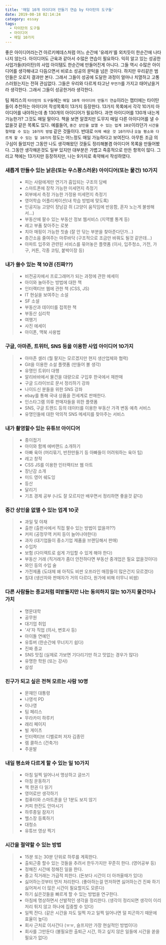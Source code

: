 ```yaml
---
title: '매일 10개 아이디어 만들기 연습 by 타이탄의 도구들'
date: 2019-08-18 02:14:24
category: essay
tags:
  - 타이탄의 도구들
  - 아이디어
  - 매일 10가지
---
```


좋은 아이디어라는건 아르키메데스처럼 어느 순간에 '유레카'를 외치듯이 한순간에 나타나지 않는다. 아이디어도 근육과 같아서 수많은 연습이 필요하다. 익히 알고 있는 성공한 사업가들(타이탄)의 사업 아이템도 한순간에 만들어진게 아니다. 그들 역시 수많은 아이디어를 생각해내고 다듬으면서 비로소 성공의 문턱을 넘은 것이다. 하지만 우리같은 범인들은 오로지 결과만 본다. 그래서 그들이 성공에 도달한 과정이 얼마나 치열하고 고통스러웠는지는 전혀 관심없다. 그들은 우리와 다르게 타고난 `무언가`를 가지고 태어났을거라 생각한다. 그래서 그들이 성공한거라 생각한다. 

팀 페리스의 `타이탄의 도구들`에는 `매일 10개 아이디어 만들기 연습`이라는 챕터에는 타이탄들이 추천하는 아이디어 작성목록이 13가지 등장한다. 13가지 목록에서 각각 10가지 아이디어를 내야하는데 총 130개의 아이디어가 필요하다. 과연 아이디어를 130개 내는게 가능한가? 그것도 매일 말이다. 책을 보면 알겠지만 도무지 매일 다른 아이디어를 낼 수 없을것 같은 목록도 있다. 예를들어, `중간 상인을 없앨 수 있는 업계 10곳`이라던가 `시간을 절약할 수 있는 10가지 방법` 같은 것들이다. 반대로 `어제 배운 것 10가지`나 `오늘 평소와 다르게 할 수 있는 일 10가지` 정도는 어느정도 매일 가능하다고 보여진다. 아무튼 조금 의구심이 들었지만 그동안 나도 생각해왔던 것들도 정리해볼겸 아이디어 목록을 만들어봤다. 그동안 생각해온것도 일부 있지만 대부분은 가볍고 즉흥적으로 만든 항목이 많다. 그리고 책에는 13가지만 등장하지만, 나는 9가지로 축약해서 작성하였다.

### 새롭게 만들수 있는 낡은(또는 우스꽝스러운) 아이디어(또는 물건) 10가지
> - 피는 사람에게만 연기가 흡입되는 구조의 담배
> - 스마트폰에 장착 가능한 미세먼지 측정기
> - 외부에서 측정 가능한 가정용 미세먼지 측정기
> - 영어학습 어플리케이션(내 학습 방법에 맞도록)
> - 인공지능 고양이 장남감 쥐 (고양이 움직임에 반응함, 혼자 노는게 불쌍해서...)
> - 부동산에 팔수 있는 부동산 정보 웹서비스 (지역별 통계 등)
> - 레고 부품 찾아주는 로봇
> - 치아 매핑이 가능한 칫솔 (잘 안 닦는 부분을 찾아준다던가...)
> - 층간소음 줄여주는 마루바닥 (구조적으로 조금만 바꿔도 될것 같은데...)
> - 아파트 입주와 관련된 서비스를 묶어놓은 플랫폼 (이사, 입주청소, 가전, 가구, 커튼, 각종 코팅, 붙박이장 등)

### 내가 쓸수 있는 책 10권 (진짜??)
> - 비전공자에서 프로그래머가 되는 과정에 관한 에세이
> - 아이와 놀아주는 방법에 대한 책
> - 인터랙티브 웹에 관한 책 (CSS, JS)
> - IT 현실을 보여주는 소설
> - SF 소설
> - 부동산과 데이터를 접목한 책
> - 부동산 심리학
> - 여행기
> - 사진 에세이
> - 아이폰, 맥북 사용법

### 구글, 아마존, 트위터, SNS 등을 이용한 사업 아이디어 10가지
> - 아마존 셀러 (뭘 팔지는 모르겠지만 현지 생산업체와 협력)
> - Git을 이용한 소설 플랫폼 (만들어 볼 생각)
> - 유명인 트위터 대행 
> - 알리바바에서 물건을 대량으로 구입후 한국에서 재판매
> - 구글 드라이브로 문서 정리하기 강좌
> - 나이드신 분들을 위한 SNS 강좌
> - ebay를 통해 국내 상품을 전세계로 판매한다.
> - 인스타그램 의류 판매자들을 위한 플랫폼
> - SNS, 구글 트렌드 등의 데이터를 이용한 부동산 가격 변동 예측 서비스
> - 유명인들에 대한 악의적 SNS 메세지를 찾아주는 서비스

### 내가 촬영할수 있는 유튜브 아이디어
> - 종이접기
> - 아이와 함께 에버랜드 소개하기
> - 아빠 육아 (머리묶기, 반찬만들기 등 아빠들이 어려워하는 육아 팁)
> - 레고 창작
> - CSS JS를 이용한 인터랙티브 웹 아트
> - 장난감 소개
> - 미드 영어 쉐도잉
> - 등산
> - 달리기
> - 기초 경제 공부 (나도 잘 모르지만 배우면서 정리하면 좋을것 같다)

### 중간 상인을 없앨 수 있는 업계 10곳
> - 과일 및 야채
> - 출판 (출판사에서 직접 팔수 있는 방법이 없을까??)
> - 커피 (공정무역 커피 등이 늘어나야한다)
> - 과자 (대기업들이 중소기업 제품을 브랜딩해서 판매)
> - 수입차
> - 보험 (다이렉트로 쉽게 가입할 수 있게 해야 한다)
> - 부동산 거래 (직거래가 좀더 안전하다면 부동산 중개업은 필요 없을것이다)
> - 와인 등의 수입 술
> - 가전제품 (도대체 왜 아직도 비싼 오프라인 매장들이 많은건지 모르겠다)
> - 침대 (생산자와 판매자가 거의 다르다, 원가에 비해 터무니 비쌈)

### 다른 사람들는 종교처럼 떠받들지만 나는 동의하지 않는 10가지 물건이나 가치
> - 명문대학
> - 공무원
> - 대기업 취업
> - '사'자 직업 (의사, 변호사 등)
> - 아이돌 연예인
> - 유튜버 (한순간에 무너지기 쉽다)
> - 진짜 종교
> - SNS 맛집 (실제로 가보면 기다리기만 하고 맛없는 경우가 많다)
> - 유명한 학원 (또는 강사)
> - 삼성

### 친구가 되고 싶은 전혀 모르는 사람 10명
> - 문재인 대통령
> - 나영석 PD
> - 이나영 
> - 팀 페리스
> - 무라카미 하루키
> - 래리 페이지
> - 빌 게이츠
> - 인터랙티브 디벨로퍼 저자 김종민
> - 렘 콜하스 (건축가)
> - 주윤발

### 내일 평소와 다르게 할 수 있는 일 10가지
> - 아침 일찍 일어나서 명상하고 글쓰기
> - 아침 운동하기
> - 책 한권 다 읽기
> - 영어로만 생각하기
> - 컴퓨터와 스마트폰을 단 1분도 보지 않기
> - 커피 한잔도 안마시기
> - 하루종일 잠자기
> - 헬스장 등록하기
> - 대청소
> - 유튜브 영상 찍기

### 시간을 절약할 수 있는 방법
> - 15분 또는 30분 단위로 하루를 계획한다.
> - 출퇴근중 할수 있는 것들을 추려서 한두가지만 꾸준히 한다. (영어공부 등)
> - 정해진 시간에 정해진 일을 한다.
> - 중고 직거래는 가급적 피한다. (돈보다 시간이 더 아까울때가 있다)
> - 싫어하는것부터 먼저 처리한다. (좋아하는걸 먼저하면 싫어하는건 진짜 하기 싫어져서 더 많은 시간이 필요할지도 모른다)
> - 하기 싫은것들을 빠르게 할 수 있는 방법을 연구한다.
> - 아침에 명상하면서 산발적인 생각을 정리한다. (생각이 정리되면 생각이 이리저리 튀지 않고 하나에 집중할 수 있다)
> - 일찍 잔다. (같은 시간을 자도 일찍 자고 일찍 일어나면 덜 피곤하기 때문에 효율이 높다)
> - 회사 근처로 이사간다 (ㅠㅠ, 슬프지만 가장 현실적인 방법이다)
> - 회사를 그만둔다 (불필요한 출퇴근 시간, 하고 싶지 않은 일들에 시간을 쏟을 필요가 없다)

